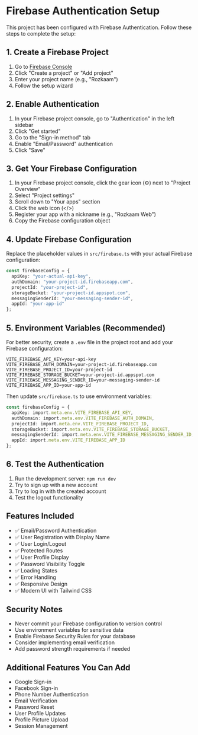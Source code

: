 # Firebase Authentication Setup

This project has been configured with Firebase Authentication. Follow these steps to complete the setup:

## 1. Create a Firebase Project

1. Go to [Firebase Console](https://console.firebase.google.com/)
2. Click "Create a project" or "Add project"
3. Enter your project name (e.g., "Rozkaam")
4. Follow the setup wizard

## 2. Enable Authentication

1. In your Firebase project console, go to "Authentication" in the left sidebar
2. Click "Get started"
3. Go to the "Sign-in method" tab
4. Enable "Email/Password" authentication
5. Click "Save"

## 3. Get Your Firebase Configuration

1. In your Firebase project console, click the gear icon (⚙️) next to "Project Overview"
2. Select "Project settings"
3. Scroll down to "Your apps" section
4. Click the web icon (</>)
5. Register your app with a nickname (e.g., "Rozkaam Web")
6. Copy the Firebase configuration object

## 4. Update Firebase Configuration

Replace the placeholder values in `src/firebase.ts` with your actual Firebase configuration:

```typescript
const firebaseConfig = {
  apiKey: "your-actual-api-key",
  authDomain: "your-project-id.firebaseapp.com",
  projectId: "your-project-id",
  storageBucket: "your-project-id.appspot.com",
  messagingSenderId: "your-messaging-sender-id",
  appId: "your-app-id"
};
```

## 5. Environment Variables (Recommended)

For better security, create a `.env` file in the project root and add your Firebase configuration:

```env
VITE_FIREBASE_API_KEY=your-api-key
VITE_FIREBASE_AUTH_DOMAIN=your-project-id.firebaseapp.com
VITE_FIREBASE_PROJECT_ID=your-project-id
VITE_FIREBASE_STORAGE_BUCKET=your-project-id.appspot.com
VITE_FIREBASE_MESSAGING_SENDER_ID=your-messaging-sender-id
VITE_FIREBASE_APP_ID=your-app-id
```

Then update `src/firebase.ts` to use environment variables:

```typescript
const firebaseConfig = {
  apiKey: import.meta.env.VITE_FIREBASE_API_KEY,
  authDomain: import.meta.env.VITE_FIREBASE_AUTH_DOMAIN,
  projectId: import.meta.env.VITE_FIREBASE_PROJECT_ID,
  storageBucket: import.meta.env.VITE_FIREBASE_STORAGE_BUCKET,
  messagingSenderId: import.meta.env.VITE_FIREBASE_MESSAGING_SENDER_ID,
  appId: import.meta.env.VITE_FIREBASE_APP_ID
};
```

## 6. Test the Authentication

1. Run the development server: `npm run dev`
2. Try to sign up with a new account
3. Try to log in with the created account
4. Test the logout functionality

## Features Included

- ✅ Email/Password Authentication
- ✅ User Registration with Display Name
- ✅ User Login/Logout
- ✅ Protected Routes
- ✅ User Profile Display
- ✅ Password Visibility Toggle
- ✅ Loading States
- ✅ Error Handling
- ✅ Responsive Design
- ✅ Modern UI with Tailwind CSS

## Security Notes

- Never commit your Firebase configuration to version control
- Use environment variables for sensitive data
- Enable Firebase Security Rules for your database
- Consider implementing email verification
- Add password strength requirements if needed

## Additional Features You Can Add

- Google Sign-in
- Facebook Sign-in
- Phone Number Authentication
- Email Verification
- Password Reset
- User Profile Updates
- Profile Picture Upload
- Session Management 